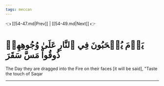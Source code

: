 ```yaml
---
tags: meccan
---
```


👈 [[54-47.md|Prev]] | [[54-49.md|Next]] 👉

# يَوۡمَ يُسۡحَبُونَ فِي ٱلنَّارِ عَلَىٰ وُجُوهِهِمۡ ذُوقُواْ مَسَّ سَقَرَ

The Day they are dragged into the Fire on their faces [it will be said], "Taste the touch of Saqar

---

